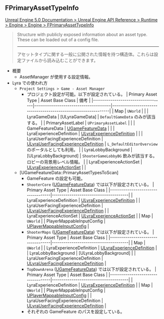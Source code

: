 ## FPrimaryAssetTypeInfo

[Unreal Engine 5.0 Documentation > Unreal Engine API Reference > Runtime > Engine > Engine > FPrimaryAssetTypeInfo](https://docs.unrealengine.com/5.0/en-US/API/Runtime/Engine/Engine/FPrimaryAssetTypeInfo/)

> Structure with publicly exposed information about an asset type. These can be loaded out of a config file.  
> 
> ----
> アセットタイプに関する一般に公開された情報を持つ構造体。これらは設定ファイルから読み込むことができます。  

* 概要
	* AssetManager が使用する設定情報。
* Lyra での使われ方
	* `Project Settings > Game - Asset Manager`
		* プロジェクト設定が可能。以下が設定されている。
			| Primary Asset Type                 | Asset Base Class                      | 備考                                                            |
			|------------------------------------|---------------------------------------|-----------------------------------------------------------------|
			| Map                                | `UWorld`                              |                                                                 |
			| LyraGameData                       | [ULyraGameData]                       | `DefaultGameData` のみが該当する。                              |
			| PrimaryAssetLabel                  | `UPrimaryAssetLabel`                  |                                                                 |
			| GameFeatureData                    | [UGameFeatureData]                    |                                                                 |
			| LyraExperienceDefinition           | [ULyraExperienceDefinition]           |                                                                 |
			| LyraUserFacingExperienceDefinition | [ULyraUserFacingExperienceDefinition] | `L_DefaultEditorOverview` のポータルとしても利用。              |
			| LyraLobbyBackground                | [ULyraLobbyBackground]                | `ShooterGameLobbyBG` 飲みが該当する。ロビーの背景用レベル情報。 |
			| LyraExperienceActionSet            | [ULyraExperienceActionSet]            |                                                                 |
	* [UGameFeatureData::PrimaryAssetTypesToScan]
		* GameFeature の設定も可能。
		* `ShooterCore` ([UGameFeatureData]) では以下が設定されている。
			| Primary Asset Type                 | Asset Base Class                      |
			|------------------------------------|---------------------------------------|
			| LyraExperienceDefinition           | [ULyraExperienceDefinition]           |
			| LyraUserFacingExperienceDefinition | [ULyraUserFacingExperienceDefinition] |
			| LyraExperienceActionSet            | [ULyraExperienceActionSet]            |
			| Map                                | `UWorld`                              |
			| PlayerMappableInputConfig          | [UPlayerMappableInputConfig]          |
		* `ShooterMaps` ([UGameFeatureData]) では以下が設定されている。
			| Primary Asset Type                 | Asset Base Class                      |
			|------------------------------------|---------------------------------------|
			| Map                                | `UWorld`                              |
			| LyraExperienceDefinition           | [ULyraExperienceDefinition]           |
			| LyraLobbyBackground                | [ULyraLobbyBackground]                |
			| LyraUserFacingExperienceDefinition | [ULyraUserFacingExperienceDefinition] |
		* `TopDownArena` ([UGameFeatureData]) では以下が設定されている。
			| Primary Asset Type                 | Asset Base Class                      |
			|------------------------------------|---------------------------------------|
			| LyraExperienceDefinition           | [ULyraExperienceDefinition]           |
			| Map                                | `UWorld`                              |
			| PlayerMappableInputConfig          | [UPlayerMappableInputConfig]          |
			| LyraUserFacingExperienceDefinition | [ULyraUserFacingExperienceDefinition] |
		* それぞれの GameFeature のパスを設定している。


[ALyraWeaponSpawner]: ../../Lyra/Etc/ALyraWeaponSpawner.md
[UAimAssistTargetManagerComponent]: ../../Lyra/Etc/UAimAssistTargetManagerComponent.md
[ULyraBotCreationComponent]: ../../Lyra/Etc/ULyraBotCreationComponent.md
[ULyraCameraMode]: ../../Lyra/Etc/ULyraCameraMode.md
[ULyraCheatManager]: ../../Lyra/Etc/ULyraCheatManager.md
[ULyraControllerComponent_CharacterParts]: ../../Lyra/Etc/ULyraControllerComponent_CharacterParts.md
[ULyraDamageLogDebuggerComponent]: ../../Lyra/Etc/ULyraDamageLogDebuggerComponent.md
[ULyraEquipmentManagerComponent]: ../../Lyra/Etc/ULyraEquipmentManagerComponent.md
[ULyraFrontendStateComponent]: ../../Lyra/Etc/ULyraFrontendStateComponent.md
[ULyraIndicatorManagerComponent]: ../../Lyra/Etc/ULyraIndicatorManagerComponent.md
[ULyraNumberPopComponent]: ../../Lyra/Etc/ULyraNumberPopComponent.md
[ULyraNumberPopComponent_NiagaraText]: ../../Lyra/Etc/ULyraNumberPopComponent_NiagaraText.md
[ULyraPlayerSpawningManagerComponent]: ../../Lyra/Etc/ULyraPlayerSpawningManagerComponent.md
[ULyraQuickBarComponent]: ../../Lyra/Etc/ULyraQuickBarComponent.md
[ULyraSettingsLocal]: ../../Lyra/Etc/ULyraSettingsLocal.md
[ULyraTeamCreationComponent]: ../../Lyra/Etc/ULyraTeamCreationComponent.md
[UTDM_PlayerSpawningManagmentComponent]: ../../Lyra/Etc/UTDM_PlayerSpawningManagmentComponent.md
[ALyraWorldSettings]: ../../Lyra/Experience/ALyraWorldSettings.md
[UAsyncAction_ExperienceReady]: ../../Lyra/Experience/UAsyncAction_ExperienceReady.md
[ULyraExperienceActionSet]: ../../Lyra/Experience/ULyraExperienceActionSet.md
[ULyraExperienceDefinition]: ../../Lyra/Experience/ULyraExperienceDefinition.md
[ULyraExperienceManagerComponent]: ../../Lyra/Experience/ULyraExperienceManagerComponent.md
[ULyraUserFacingExperienceDefinition]: ../../Lyra/Experience/ULyraUserFacingExperienceDefinition.md
[FMappableConfigPair]: ../../Lyra/GameFeature/FMappableConfigPair.md
[UApplyFrontendPerfSettingsAction]: ../../Lyra/GameFeature/UApplyFrontendPerfSettingsAction.md
[UGameFeatureAction_AddAbilities]: ../../Lyra/GameFeature/UGameFeatureAction_AddAbilities.md
[UGameFeatureAction_AddGameplayCuePath]: ../../Lyra/GameFeature/UGameFeatureAction_AddGameplayCuePath.md
[UGameFeatureAction_AddInputBinding]: ../../Lyra/GameFeature/UGameFeatureAction_AddInputBinding.md
[UGameFeatureAction_AddInputConfig]: ../../Lyra/GameFeature/UGameFeatureAction_AddInputConfig.md
[UGameFeatureAction_AddInputContextMapping]: ../../Lyra/GameFeature/UGameFeatureAction_AddInputContextMapping.md
[UGameFeatureAction_AddWidgets]: ../../Lyra/GameFeature/UGameFeatureAction_AddWidgets.md
[UGameFeatureAction_SplitscreenConfig]: ../../Lyra/GameFeature/UGameFeatureAction_SplitscreenConfig.md
[UGameFeatureAction_WorldActionBase]: ../../Lyra/GameFeature/UGameFeatureAction_WorldActionBase.md
[ULyraGameFeaturePolicy]: ../../Lyra/GameFeature/ULyraGameFeaturePolicy.md
[ULyraGameFeature_AddGameplayCuePaths]: ../../Lyra/GameFeature/ULyraGameFeature_AddGameplayCuePaths.md
[ULyraGameFeature_HotfixManager]: ../../Lyra/GameFeature/ULyraGameFeature_HotfixManager.md
[ALyraCharacterWithAbilities]: ../../Lyra/GameplayAbility/ALyraCharacterWithAbilities.md
[FLyraAbilityTagRelationship]: ../../Lyra/GameplayAbility/FLyraAbilityTagRelationship.md
[ILyraReadyInterface]: ../../Lyra/GameplayAbility/ILyraReadyInterface.md
[ULyraAbilitySet]: ../../Lyra/GameplayAbility/ULyraAbilitySet.md
[ULyraAbilitySystemComponent]: ../../Lyra/GameplayAbility/ULyraAbilitySystemComponent.md
[ULyraAbilityTagRelationshipMapping]: ../../Lyra/GameplayAbility/ULyraAbilityTagRelationshipMapping.md
[ULyraAttributeSet]: ../../Lyra/GameplayAbility/ULyraAttributeSet.md
[ULyraDamageExecution]: ../../Lyra/GameplayAbility/ULyraDamageExecution.md
[ULyraGamePhaseAbility]: ../../Lyra/GameplayAbility/ULyraGamePhaseAbility.md
[ULyraGameplayAbility]: ../../Lyra/GameplayAbility/ULyraGameplayAbility.md
[ULyraGameplayAbility_Death]: ../../Lyra/GameplayAbility/ULyraGameplayAbility_Death.md
[ULyraGameplayAbility_FromEquipment]: ../../Lyra/GameplayAbility/ULyraGameplayAbility_FromEquipment.md
[ULyraGameplayAbility_Interact]: ../../Lyra/GameplayAbility/ULyraGameplayAbility_Interact.md
[ULyraGameplayAbility_Jump]: ../../Lyra/GameplayAbility/ULyraGameplayAbility_Jump.md
[ULyraGameplayAbility_RangedWeapon]: ../../Lyra/GameplayAbility/ULyraGameplayAbility_RangedWeapon.md
[ULyraGameplayAbility_Reset]: ../../Lyra/GameplayAbility/ULyraGameplayAbility_Reset.md
[ULyraGlobalAbilitySystem]: ../../Lyra/GameplayAbility/ULyraGlobalAbilitySystem.md
[ULyraHealExecution]: ../../Lyra/GameplayAbility/ULyraHealExecution.md
[ULyraHealthComponent]: ../../Lyra/GameplayAbility/ULyraHealthComponent.md
[ULyraHealthSet]: ../../Lyra/GameplayAbility/ULyraHealthSet.md
[ULyraHeroComponent]: ../../Lyra/GameplayAbility/ULyraHeroComponent.md
[ULyraPawnComponent]: ../../Lyra/GameplayAbility/ULyraPawnComponent.md
[ULyraPawnExtensionComponent]: ../../Lyra/GameplayAbility/ULyraPawnExtensionComponent.md
[AGameplayCueNotify_BurstLatent]: ../../Lyra/GameplayCue/AGameplayCueNotify_BurstLatent.md
[ULyraGameplayCueManager]: ../../Lyra/GameplayCue/ULyraGameplayCueManager.md
[ALyraCharacter]: ../../Lyra/GameplayFramework/ALyraCharacter.md
[ALyraGameMode]: ../../Lyra/GameplayFramework/ALyraGameMode.md
[ALyraGameState]: ../../Lyra/GameplayFramework/ALyraGameState.md
[ALyraPlayerController]: ../../Lyra/GameplayFramework/ALyraPlayerController.md
[ALyraPlayerState]: ../../Lyra/GameplayFramework/ALyraPlayerState.md
[UAsyncAction_ListenForGameplayMessage]: ../../Lyra/GameplayMessage/UAsyncAction_ListenForGameplayMessage.md
[UGameplayMessageSubsystem]: ../../Lyra/GameplayMessage/UGameplayMessageSubsystem.md
[FLyraAccoladeDefinitionRow]: ../../Lyra/GameplayMessageAccolade/FLyraAccoladeDefinitionRow.md
[ULyraAccoladeHostWidget]: ../../Lyra/GameplayMessageAccolade/ULyraAccoladeHostWidget.md
[UAssistProcessor]: ../../Lyra/GameplayMessageProcessor/UAssistProcessor.md
[UElimChainProcessor]: ../../Lyra/GameplayMessageProcessor/UElimChainProcessor.md
[UElimStreakProcessor]: ../../Lyra/GameplayMessageProcessor/UElimStreakProcessor.md
[UGameplayMessageProcessor]: ../../Lyra/GameplayMessageProcessor/UGameplayMessageProcessor.md
[FLyraAbilityMontageFailureMessage]: ../../Lyra/GameplayMessageProcessorStruct/FLyraAbilityMontageFailureMessage.md
[FLyraAbilitySimpleFailureMessage]: ../../Lyra/GameplayMessageProcessorStruct/FLyraAbilitySimpleFailureMessage.md
[FLyraControlPointStatusMessage]: ../../Lyra/GameplayMessageProcessorStruct/FLyraControlPointStatusMessage.md
[FLyraInteractionDurationMessage]: ../../Lyra/GameplayMessageProcessorStruct/FLyraInteractionDurationMessage.md
[FLyraInventoryChangeMessage]: ../../Lyra/GameplayMessageProcessorStruct/FLyraInventoryChangeMessage.md
[FLyraNotificationMessage]: ../../Lyra/GameplayMessageProcessorStruct/FLyraNotificationMessage.md
[FLyraPlayerResetMessage]: ../../Lyra/GameplayMessageProcessorStruct/FLyraPlayerResetMessage.md
[FLyraQuickBarActiveIndexChangedMessage]: ../../Lyra/GameplayMessageProcessorStruct/FLyraQuickBarActiveIndexChangedMessage.md
[FLyraQuickBarSlotsChangedMessage]: ../../Lyra/GameplayMessageProcessorStruct/FLyraQuickBarSlotsChangedMessage.md
[FLyraVerbMessage]: ../../Lyra/GameplayMessageProcessorStruct/FLyraVerbMessage.md
[FLyraVerbMessageReplication]: ../../Lyra/GameplayMessageProcessorStruct/FLyraVerbMessageReplication.md
[ULyraHotfixManager]: ../../Lyra/HotfixManager/ULyraHotfixManager.md
[ULyraInputConfig]: ../../Lyra/Input/ULyraInputConfig.md
[FLyraInventoryList]: ../../Lyra/Inventory/FLyraInventoryList.md
[ULyraInventoryManagerComponent]: ../../Lyra/Inventory/ULyraInventoryManagerComponent.md
[ULyraPawnData]: ../../Lyra/PawnSetting/ULyraPawnData.md
[ULyraWeaponStateComponent]: ../../Lyra/Weapon/ULyraWeaponStateComponent.md
[UCommonActivatableWidget]: ../../Lyra/Widget/UCommonActivatableWidget.md
[ULyraActivatableWidget]: ../../Lyra/Widget/ULyraActivatableWidget.md
[ULyraHUDLayout]: ../../Lyra/Widget/ULyraHUDLayout.md
[ULyraJoystickWidget]: ../../Lyra/Widget/ULyraJoystickWidget.md
[ULyraPerfStatContainerBase]: ../../Lyra/Widget/ULyraPerfStatContainerBase.md
[ULyraReticleWidgetBase]: ../../Lyra/Widget/ULyraReticleWidgetBase.md
[ULyraSimulatedInputWidget]: ../../Lyra/Widget/ULyraSimulatedInputWidget.md
[ULyraTaggedWidget]: ../../Lyra/Widget/ULyraTaggedWidget.md
[ULyraTouchRegion]: ../../Lyra/Widget/ULyraTouchRegion.md
[ULyraWeaponUserInterface]: ../../Lyra/Widget/ULyraWeaponUserInterface.md
[FPrimaryAssetTypeInfo]: ../../UE/AssetManager/FPrimaryAssetTypeInfo.md
[UDataRegistrySubsystem]: ../../UE/DataRegistry/UDataRegistrySubsystem.md
[IGameFeatureStateChangeObserver]: ../../UE/GameFeature/IGameFeatureStateChangeObserver.md
[UDefaultGameFeaturesProjectPolicies]: ../../UE/GameFeature/UDefaultGameFeaturesProjectPolicies.md
[UGameFeatureAction]: ../../UE/GameFeature/UGameFeatureAction.md
[UGameFeatureAction_AddComponents]: ../../UE/GameFeature/UGameFeatureAction_AddComponents.md
[UGameFeatureAction_DataRegistry]: ../../UE/GameFeature/UGameFeatureAction_DataRegistry.md
[UGameFeatureData]: ../../UE/GameFeature/UGameFeatureData.md
[UGameFeaturesProjectPolicies]: ../../UE/GameFeature/UGameFeaturesProjectPolicies.md
[UGameFeaturesSubsystem]: ../../UE/GameFeature/UGameFeaturesSubsystem.md
[FGameplayAbilitySpec]: ../../UE/GameplayAbility/FGameplayAbilitySpec.md
[FGameplayEffectSpec]: ../../UE/GameplayAbility/FGameplayEffectSpec.md
[UGameplayAbility]: ../../UE/GameplayAbility/UGameplayAbility.md
[UGameplayCueManager]: ../../UE/GameplayCue/UGameplayCueManager.md
[UOnlineHotfixManager]: ../../UE/HotfixManager/UOnlineHotfixManager.md
[FEnhancedActionKeyMapping]: ../../UE/Input/FEnhancedActionKeyMapping.md
[IEnhancedInputSubsystemInterface]: ../../UE/Input/IEnhancedInputSubsystemInterface.md
[UEnhancedInputLocalPlayerSubsystem]: ../../UE/Input/UEnhancedInputLocalPlayerSubsystem.md
[UInputAction]: ../../UE/Input/UInputAction.md
[UInputMappingContext]: ../../UE/Input/UInputMappingContext.md
[UPlayerMappableInputConfig]: ../../UE/Input/UPlayerMappableInputConfig.md
